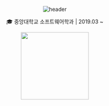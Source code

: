 <div align="center">
<!--
**zestbear/zestbear** is a ✨ _special_ ✨ repository because its `README.md` (this file) appears on your GitHub profile.
Here are some ideas to get you started:
- 🔭 I’m currently working on ...
- 🌱 I’m currently learning ...
- 👯 I’m looking to collaborate on ...
- 🤔 I’m looking for help with ...
- 💬 Ask me about ...
- 📫 How to reach me: ...
 - 😄 Pronouns: ...
 - ⚡ Fun fact: ...
 -->
 
![header](https://capsule-render.vercel.app/api?type=waving&color=63954A&height=180&section=header&text=HYUN&fontSize=70)

🎓 중앙대학교 소프트웨어학과 |  2019.03 ~

 <a href="https://github.com/zestbear"><img align="center" style="height:180px" src="https://github-readme-stats.vercel.app/api/top-langs/?username=zestbear&layout=compact&theme=nord&hide_border=true" /></a>
 
 </div>
